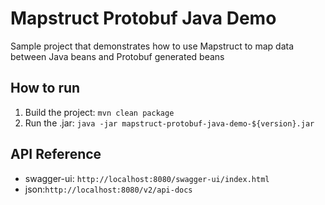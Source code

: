 # Mapstruct Protobuf Java Demo
Sample project that demonstrates how to use Mapstruct to map data between Java beans and Protobuf generated beans

## How to run
1. Build the project: `mvn clean package`
2. Run the .jar: `java -jar mapstruct-protobuf-java-demo-${version}.jar`

## API Reference
- swagger-ui: `http://localhost:8080/swagger-ui/index.html`
- json:`http://localhost:8080/v2/api-docs`